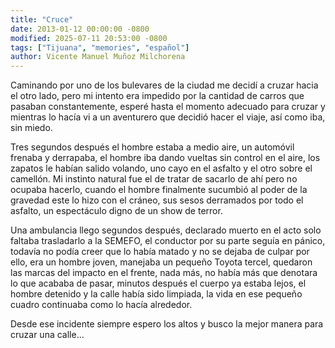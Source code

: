 ```yaml
---
title: "Cruce"
date: 2013-01-12 00:00:00 -0800
modified: 2025-07-11 20:53:00 -0800
tags: ["Tijuana", "memories", "español"]
author: Vicente Manuel Muñoz Milchorena
---
```

Caminando por uno de los bulevares de la ciudad me decidí a cruzar hacia el 
otro lado, pero mi intento era impedido por la cantidad de carros que pasaban 
constantemente, esperé hasta el momento adecuado para cruzar y mientras lo 
hacía vi a un aventurero que decidió hacer el viaje, así como iba, sin miedo.

Tres segundos después el hombre estaba a medio aire, un automóvil frenaba y 
derrapaba, el hombre iba dando vueltas sin control en el aire, los zapatos le 
habían salido volando, uno cayo en el asfalto y el otro sobre el camellón. Mi 
instinto natural fue el de tratar de sacarlo de ahí pero no ocupaba hacerlo, 
cuando el hombre finalmente sucumbió al poder de la gravedad este lo hizo con 
el cráneo, sus sesos derramados por todo el asfalto, un espectáculo digno de 
un show de terror.

Una ambulancia llego segundos después, declarado muerto en el acto solo faltaba 
trasladarlo a la SEMEFO, el conductor por su parte seguía en pánico, todavía no 
podía creer que lo había matado y no se dejaba de culpar por ello, era un hombre 
joven, manejaba un pequeño Toyota tercel, quedaron las marcas del impacto en el 
frente, nada más, no había más que denotara lo que acababa de pasar, minutos 
después el cuerpo ya estaba lejos, el hombre detenido y la calle había sido 
limpiada, la vida en ese pequeño cuadro continuaba como lo hacía alrededor.

Desde ese incidente siempre espero los altos y busco la mejor manera para 
cruzar una calle...

